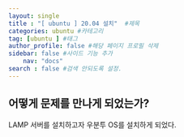 ```yaml
---
layout: single
title : "[ ubuntu ] 20.04 설치"  #제목
categories: ubuntu #카테고리
tag: [ubuntu ] #태그
author_profile: false #해당 페이지 프로필 삭제
sidebar: false #사이드 기능 추가
    nav: "docs" 
search : false #검색 안되도록 설정.
---
```


## 어떻게 문제를 만나게 되었는가?

LAMP 서버를 설치하고자 우분투 OS를 설치하게 되었다. 


#

